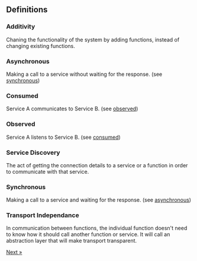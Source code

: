 ## Definitions

### Additivity

Chaning the functionality of the system by adding functions, instead of changing existing functions.

### Asynchronous

Making a call to a service without waiting for the response. (see [synchronous](#synchronous))

### Consumed

Service A communicates to Service B. (see [observed](#observed))

### Observed

Service A listens to Service B. (see [consumed](#consumed))

### Service Discovery

The act of getting the connection details to a service or a function in order to communicate with that service.

### Synchronous

Making a call to a service and waiting for the response. (see [asynchronous](#asynchronous))

### Transport Independance

In communication between functions, the individual function doesn't need to know how it should call another function or service. It will call an abstraction layer that will make transport transparent.

[Next &raquo;](versions.html)
